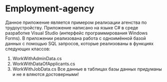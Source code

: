 # Employment-agency
Данное приложение является примером реализации агенства по трудоустройству. Приложение написано на языке C# в среде разработке 
Visual Studio (интерфейс программирования Windows Forms).
В приложении реализована работа с одноимённой базой данных с помощью SQL запросов, которые реализованы в функциях следующих классов:
1) WorkWithAdminData.cs
2) WorkWithDataOfApplicants.cs
3) WorkWithJobData.cs
Все данные в таблицах базы данных придуманы и не я вляются достоверными!
